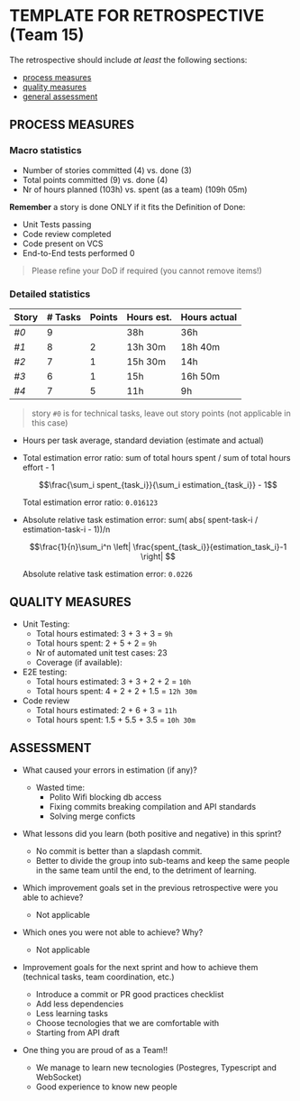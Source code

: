TEMPLATE FOR RETROSPECTIVE (Team 15)
=====================================

The retrospective should include _at least_ the following
sections:

- [process measures](#process-measures)
- [quality measures](#quality-measures)
- [general assessment](#assessment)

## PROCESS MEASURES 

### Macro statistics

- Number of stories committed (4) vs. done (3) 
- Total points committed (9) vs. done (4)
- Nr of hours planned (103h) vs. spent (as a team) (109h 05m)

**Remember** a story is done ONLY if it fits the Definition of Done:
 
- Unit Tests passing
- Code review completed
- Code present on VCS
- End-to-End tests performed 0

> Please refine your DoD if required (you cannot remove items!) 

### Detailed statistics

| Story  | # Tasks | Points | Hours est. | Hours actual |
|--------|---------|--------|------------|--------------|
| _#0_   |    9    |        |     38h    |      36h     |
| _#1_   |    8    |    2   |      13h 30m    |      18h 40m   |
| _#2_   |    7    |    1   |      15h 30m    |      14h       |
| _#3_   |    6    |    1   |      15h        |      16h 50m   |
| _#4_   |    7    |    5   |      11h        |      9h        |
   

> story `#0` is for technical tasks, leave out story points (not applicable in this case)

- Hours per task average, standard deviation (estimate and actual)
- Total estimation error ratio: sum of total hours spent / sum of total hours effort - 1

    $$\frac{\sum_i spent_{task_i}}{\sum_i estimation_{task_i}} - 1$$ 

    Total estimation error ratio: `0.016123`
 
    
- Absolute relative task estimation error: sum( abs( spent-task-i / estimation-task-i - 1))/n

    $$\frac{1}{n}\sum_i^n \left| \frac{spent_{task_i}}{estimation_task_i}-1 \right| $$

    Absolute relative task estimation error: `0.0226`
  
## QUALITY MEASURES 

- Unit Testing:
  - Total hours estimated: 3 + 3 + 3 = `9h`
  - Total hours spent: 2 + 5 + 2 = `9h`
  - Nr of automated unit test cases: 23
  - Coverage (if available): 
- E2E testing:
  - Total hours estimated: 3 + 3 + 2 + 2 = `10h`
  - Total hours spent: 4 + 2 + 2 + 1.5 = `12h 30m`
- Code review 
  - Total hours estimated: 2 + 6 + 3 = `11h` 
  - Total hours spent: 1.5 + 5.5 + 3.5 = `10h 30m`

## ASSESSMENT

- What caused your errors in estimation (if any)?
  - Wasted time: 
    - Polito Wifi blocking db access
    - Fixing commits breaking compilation and API standards
    - Solving merge conficts

- What lessons did you learn (both positive and negative) in this sprint?
  - No commit is better than a slapdash commit.
  - Better to divide the group into sub-teams and keep the same people in the same team until the end, to the detriment of learning.
- Which improvement goals set in the previous retrospective were you able to achieve? 
  - Not applicable
- Which ones you were not able to achieve? Why?
  - Not applicable
- Improvement goals for the next sprint and how to achieve them (technical tasks, team coordination, etc.)
  - Introduce a commit or PR good practices checklist
  - Add less dependencies
  - Less learning tasks
  - Choose tecnologies that we are comfortable with
  - Starting from API draft
- One thing you are proud of as a Team!!
  - We manage to learn new tecnologies (Postegres, Typescript and WebSocket)
  - Good experience to know new people